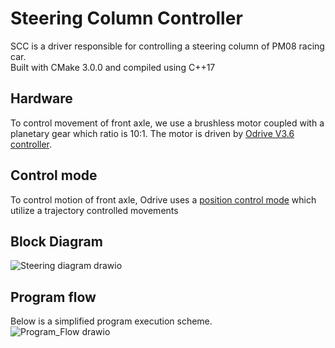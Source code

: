 
# Steering Column Controller

SCC is a driver responsible for controlling a steering column of PM08 racing car.  
Built with CMake 3.0.0 and compiled using C++17




## Hardware

To control movement of front axle, we use a brushless motor coupled with a planetary gear which ratio is 10:1. The motor is driven by [Odrive V3.6 controller](https://odriverobotics.com/shop/odrive-v36).

## Control mode
To control motion of front axle, Odrive uses a [position control mode](https://docs.odriverobotics.com/v/latest/getting-started.html#position-control) which utilize a trajectory controlled movements  
## Block Diagram  
![Steering diagram drawio](https://user-images.githubusercontent.com/94369639/199510902-899165b5-9613-4063-826d-49a7b0a85bf9.png)  
## Program flow
Below is a simplified program execution scheme.  
![Program_Flow drawio](https://user-images.githubusercontent.com/94369639/199070031-12969f94-0f53-4a5e-b548-c4fb82a09298.png)

